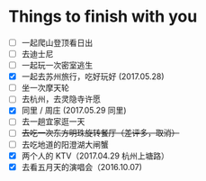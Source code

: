 # Things to finish with you

- [ ] 一起爬山登顶看日出
- [ ] 去迪士尼
- [ ] 一起玩一次密室逃生
- [x] 一起去苏州旅行，吃好玩好 (2017.05.28)
- [ ] 坐一次摩天轮
- [ ] 去杭州，去灵隐寺许愿
- [x] 同里 / 周庄 (2017.05.29 同里)
- [ ] 去一趟宜家逛一天
- [ ] ~~去吃一次东方明珠旋转餐厅（差评多，取消）~~
- [ ] 去吃地道的阳澄湖大闸蟹
- [x] 两个人的 KTV（2017.04.29 杭州上塘路）
- [x] 去看五月天的演唱会（2016.10.07)
